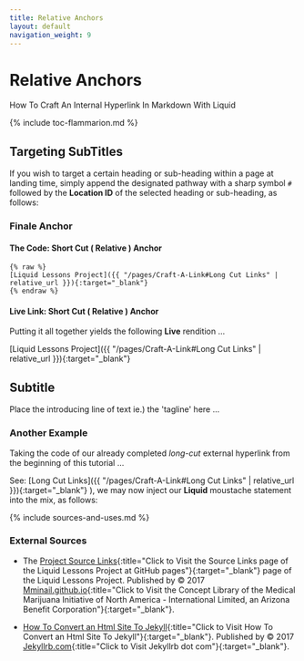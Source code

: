 ```yaml
---
title: Relative Anchors
layout: default
navigation_weight: 9
---
```

# Relative Anchors

How To Craft An Internal Hyperlink In Markdown With Liquid

{% include toc-flammarion.md %}

## Targeting SubTitles

If you wish to target a certain heading or sub-heading within a page at landing time, simply append the designated pathway with a sharp symbol `#` followed by the **Location ID** of the selected heading or sub-heading, as follows:

### Finale Anchor

#### The Code: Short Cut ( Relative ) Anchor

```liquid
{% raw %}
[Liquid Lessons Project]({{ "/pages/Craft-A-Link#Long Cut Links" | relative_url }}){:target="_blank"}
{% endraw %}
```

#### Live Link: Short Cut ( Relative ) Anchor

Putting it all together yields the following **Live** rendition ...

[Liquid Lessons Project]({{ "/pages/Craft-A-Link#Long Cut Links" | relative_url }}){:target="_blank"}

## Subtitle

Place the introducing line of text ie.) the 'tagline' here ...

### Another Example

Taking the code of our already completed *long-cut* external hyperlink from the beginning of this tutorial ...

See: [Long Cut Links]({{ "/pages/Craft-A-Link#Long Cut Links" | relative_url }}){:target="_blank"} ), we may now inject our **Liquid** moustache statement into the mix, as follows:

{% include sources-and-uses.md %}

### External Sources

- The [Project Source Links](https://mminail.github.io/Liquid/Source-Liquid-Links.htm){:title="Click to Visit the Source Links page of the Liquid Lessons Project at GitHub pages"}{:target="_blank"} page of the Liquid Lessons Project. Published by © 2017 [Mminail.github.io](https://mminail.github.io/){:title="Click to Visit the Concept Library of the Medical Marijuana Initiative of North America - International Limited, an Arizona Benefit Corporation"}{:target="_blank"}.

- [How To Convert an Html Site To Jekyll](http://jekyllrb.com/tutorials/convert-site-to-jekyll/){:title="Click to Visit How To Convert an Html Site To Jekyll"}{:target="_blank"}. Published by © 2017 [Jekyllrb.com](http://jekyllrb.com){:title="Click to Visit Jekyllrb dot com"}{:target="_blank"}.
